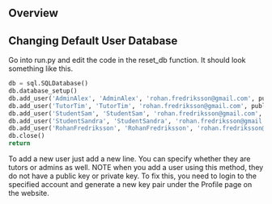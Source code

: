 ## Overview ##

## Changing Default User Database

Go into run.py and edit the code in the reset_db function. It should look something like this.
```python
db = sql.SQLDatabase()
db.database_setup()
db.add_user('AdminAlex', 'AdminAlex', 'rohan.fredriksson@gmail.com', public=None, tutor=0, admin=1)
db.add_user('TutorTim', 'TutorTim', 'rohan.fredriksson@gmail.com', public=None, tutor=1, admin=0)
db.add_user('StudentSam', 'StudentSam', 'rohan.fredriksson@gmail.com', public=None, tutor=0, admin=0)
db.add_user('StudentSandra', 'StudentSandra', 'rohan.fredriksson@gmail.com', public=None, tutor=0, admin=0)
db.add_user('RohanFredriksson', 'RohanFredriksson', 'rohan.fredriksson@gmail.com', public=None, tutor=0, admin=0)
db.close()
return
```
To add a new user just add a new line. You can specify whether they are tutors or admins as well. NOTE when you add a user using this method, they do not have a public key or private key. To fix this, you need to login to the specified account and generate a new key pair under the Profile page on the website.
